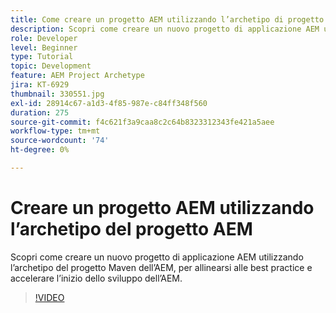 ```yaml
---
title: Come creare un progetto AEM utilizzando l’archetipo di progetto Maven dell’AEM
description: Scopri come creare un nuovo progetto di applicazione AEM utilizzando l’archetipo del progetto Maven dell’AEM, per allinearsi alle best practice e accelerare l’inizio dello sviluppo dell’AEM.
role: Developer
level: Beginner
type: Tutorial
topic: Development
feature: AEM Project Archetype
jira: KT-6929
thumbnail: 330551.jpg
exl-id: 28914c67-a1d3-4f85-987e-c84ff348f560
duration: 275
source-git-commit: f4c621f3a9caa8c2c64b8323312343fe421a5aee
workflow-type: tm+mt
source-wordcount: '74'
ht-degree: 0%

---
```


# Creare un progetto AEM utilizzando l’archetipo del progetto AEM

Scopri come creare un nuovo progetto di applicazione AEM utilizzando l’archetipo del progetto Maven dell’AEM, per allinearsi alle best practice e accelerare l’inizio dello sviluppo dell’AEM.

>[!VIDEO](https://video.tv.adobe.com/v/330551?quality=12&learn=on)
